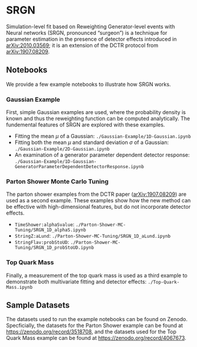 # SRGN

Simulation-level fit based on Reweighting Generator-level events with Neural networks  (SRGN, pronounced “surgeon”) is a technique for parameter estimation in the presence of detector effects introduced in [arXiv:2010.03569](https://arxiv.org/abs/2010.03569); it is an extension of the DCTR protocol from [arXiv:1907.08209](https://arxiv.org/abs/1907.08209).

## Notebooks
We provide a few example notebooks to illustrate how SRGN works.

### Gaussian Example
First, simple Gaussian examples are used, where the probability density is known and thus the reweighting function can be computed analytically. The fundemental features of SRGN are explored with these examples.
- Fitting the mean $\mu$ of a Gaussian: `./Gaussian-Example/1D-Gaussian.ipynb`
- Fitting both the mean $\mu$ and standard deviation $\sigma$ of a Gaussian: `./Gaussian-Example/2D-Gaussian.ipynb`
- An examination of a generator parameter dependent detector response: `./Gaussian-Example/1D-Gaussian-GeneratorParameterDependentDetectorResponse.ipynb`

### Parton Shower Monte Carlo Tuning
The parton shower examples from the DCTR paper ([arXiv:1907.08209](https://arxiv.org/abs/1907.08209)) are used as a second example. These examples show how the new method can be effective with high-dimensional features, but do not incorporate detector effects.
- $\texttt{TimeShower:alphaSvalue}$: `./Parton-Shower-MC-Tuning/SRGN_1D_alphaS.ipynb`
- $\texttt{StringZ:aLund}$: `./Parton-Shower-MC-Tuning/SRGN_1D_aLund.ipynb`
- $\texttt{StringFlav:probStoUD}$: `./Parton-Shower-MC-Tuning/SRGN_1D_probStoUD.ipynb`

### Top Quark Mass
Finally, a measurement of the top quark mass is used as a third example to demonstrate both multivariate fitting and detector effects: `./Top-Quark-Mass.ipynb`

## Sample Datasets
The datasets used to run the example notebooks can be found on Zenodo. Specficially, the datasets for the Parton Shower example can be found at https://zenodo.org/record/3518708, and the datasets used for the Top Quark Mass example can be found at https://zenodo.org/record/4067673.
